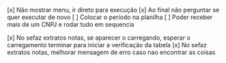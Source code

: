 [x] Não mostrar menu, ir direto para execução
[x] Ao final não perguntar se quer executar de novo
[ ] Colocar o período na planilha
[ ] Poder receber mais de um CNPJ e rodar tudo em sequencia


[x] No sefaz extratos notas, se aparecer o carregando, esperar o carregamento terminar para iniciar a verificação da tabela
[x] No sefaz extratos notas, melhorar mensagem de erro caso nao encontrar as coisas